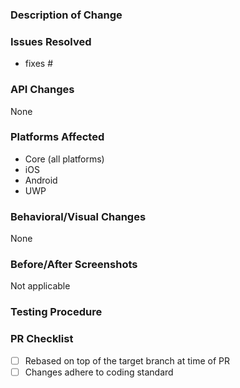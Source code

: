 <!-- Please target use the correct target branch for your PR (3.x for LibVLCSharp 3, current master is for LibVLCSharp/LibVLC 4). -->

### Description of Change ###

<!-- Describe your changes here. -->

### Issues Resolved ### 
<!-- Please use the format "fixes #xxxx" for each issue from https://code.videolan.org/videolan/LibVLCSharp/issues this PR addresses -->

- fixes #

### API Changes ###
<!-- List all API changes here (or just put None), example:

Added:
 - string ListView.GroupName { get; set; } //Bindable Property
 - int ListView.GroupId { get; set; } // Bindable Property
 - void ListView.Clear ();

Changed:
 - object ListView.SelectedItem => Cell ListView.SelectedItem
 
 Removed:
 - object ListView.SelectedItem => Cell ListView.SelectedItem
 
 -->
 
 None

### Platforms Affected ### 
<!-- Please list all platforms affected by these changes -->

- Core (all platforms)
- iOS
- Android
- UWP

### Behavioral/Visual Changes ###
<!-- Describe any changes that may change how a user's app behaves or appears when upgrading to this version of the codebase. -->

None

### Before/After Screenshots ### 
<!-- If possible, take a screenshot of your test case before these changes were made and another screenshot after the changes were made to show possible visual changes. -->

Not applicable

### Testing Procedure ###
<!-- Please list the steps that should be taken to properly test these changes on each relevant platform. If you were unable to test these changes yourself on any or all platforms, please let us know. Also, if you are able to attach a video of your test run, you will be our personal hero. -->

### PR Checklist ###

- [ ] Rebased on top of the target branch at time of PR
- [ ] Changes adhere to coding standard
